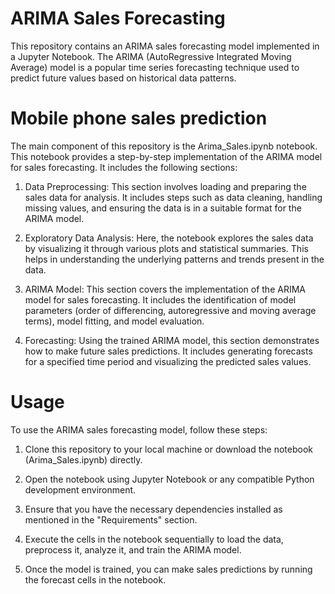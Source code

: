 # ARIMA Sales Forecasting
This repository contains an ARIMA sales forecasting model implemented in a Jupyter Notebook. The ARIMA (AutoRegressive Integrated Moving Average) model is a popular time series forecasting technique used to predict future values based on historical data patterns.

# Mobile phone sales prediction

The main component of this repository is the Arima_Sales.ipynb notebook. This notebook provides a step-by-step implementation of the ARIMA model for sales forecasting. It includes the following sections:

1. Data Preprocessing: This section involves loading and preparing the sales data for analysis. It includes steps such as data cleaning, handling missing values, and ensuring the data is in a suitable format for the ARIMA model.

2. Exploratory Data Analysis: Here, the notebook explores the sales data by visualizing it through various plots and statistical summaries. This helps in understanding the underlying patterns and trends present in the data.

3. ARIMA Model: This section covers the implementation of the ARIMA model for sales forecasting. It includes the identification of model parameters (order of differencing, autoregressive and moving average terms), model fitting, and model evaluation.

4. Forecasting: Using the trained ARIMA model, this section demonstrates how to make future sales predictions. It includes generating forecasts for a specified time period and visualizing the predicted sales values.

# Usage
To use the ARIMA sales forecasting model, follow these steps:

1. Clone this repository to your local machine or download the notebook (Arima_Sales.ipynb) directly.

2. Open the notebook using Jupyter Notebook or any compatible Python development environment.

3. Ensure that you have the necessary dependencies installed as mentioned in the "Requirements" section.

4. Execute the cells in the notebook sequentially to load the data, preprocess it, analyze it, and train the ARIMA model.

5. Once the model is trained, you can make sales predictions by running the forecast cells in the notebook.
